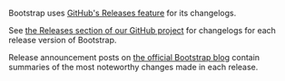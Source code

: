 Bootstrap uses [GitHub's Releases feature](http://github.com/blog/1547-release-your-software) for its changelogs.

See [the Releases section of our GitHub project](http://github.com/twbs/bootstrap/releases) for changelogs for each release version of Bootstrap.

Release announcement posts on [the official Bootstrap blog](http://blog.getbootstrap.com) contain summaries of the most noteworthy changes made in each release.
